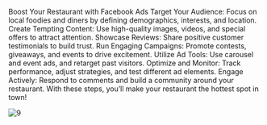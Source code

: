 Boost Your Restaurant with Facebook Ads
Target Your Audience: Focus on local foodies and diners by defining demographics, interests, and location.
Create Tempting Content: Use high-quality images, videos, and special offers to attract attention.
Showcase Reviews: Share positive customer testimonials to build trust.
Run Engaging Campaigns: Promote contests, giveaways, and events to drive excitement.
Utilize Ad Tools: Use carousel and event ads, and retarget past visitors.
Optimize and Monitor: Track performance, adjust strategies, and test different ad elements.
Engage Actively: Respond to comments and build a community around your restaurant.
With these steps, you’ll make your restaurant the hottest spot in town!

![9](https://github.com/user-attachments/assets/c9088e92-6dec-4577-9cf4-a43609a01d3d)



